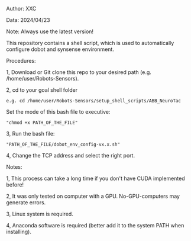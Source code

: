 Author: XXC

Data: 2024/04/23

Note: Always use the latest version!

This repository contains a shell script, which is used to automatically configure dobot and synsense environment.

Procedures:

1, Download or Git clone this repo to your desired path (e.g. /home/user/Robots-Sensors).

2, cd to your goal shell folder

    e.g. cd /home/user/Robots-Sensors/setup_shell_scripts/ABB_NeuroTac

   Set the mode of this bash file to executive: 
   
    "chmod +x PATH_OF_THE_FILE"

3, Run the bash file:

    "PATH_OF_THE_FILE/dobot_env_config-vx.x.sh"
    
4, Change the TCP address and select the right port.

Notes:

1, This process can take a long time if you don't have CUDA implemented before!

2, It was only tested on computer with a GPU. No-GPU-computers may generate errors.

3, Linux system is required.

4, Anaconda software is required (better add it to the system PATH when installing).
